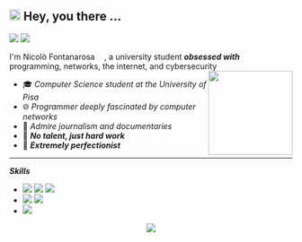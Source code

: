 ## <img src="https://user-images.githubusercontent.com/74038190/229223156-0cbdaba9-3128-4d8e-8719-b6b4cf741b67.gif" width="20"> Hey, you there ...

<img src="https://img.shields.io/github/followers/Nicofontanarosa?style=social" /> <img src="https://api.visitorbadge.io/api/visitors?path=https%3A%2F%2Fgithub.com%2FNicofontanarosa%2FNicofontanarosa&label=V%20i%20e%20w%20e%20r%20s&labelColor=%23ffffff&countColor=%23faba42&style=flat&labelStyle=none" />

I'm Nicolò Fontanarosa <img src="https://github.com/user-attachments/assets/b8c2ecb9-4c88-43c1-89b9-afa68d63f261" width="13"/>, a university student ***obsessed with*** programming, networks, the internet, and cybersecurity
<img src="https://github.com/Anmol-Baranwal/Cool-GIFs-For-GitHub/assets/74038190/7b282ec6-fcc3-4600-90a7-2c3140549f58" width="150" align="right">
- 🎓 *Computer Science student at the University of Pisa* 
- 🌐 *Programmer deeply fascinated by computer networks* 
- 📰 *Admire journalism and documentaries* 
- 🔧 ***No talent, just hard work***
- 🎯 ***Extremely perfectionist***

---
<!-- <img src="https://user-images.githubusercontent.com/74038190/212284100-561aa473-3905-4a80-b561-0d28506553ee.gif" width="1000"> -->

***Skills*** <img src="https://user-images.githubusercontent.com/74038190/212284087-bbe7e430-757e-4901-90bf-4cd2ce3e1852.gif" width="12">

- <img src="https://img.shields.io/badge/-Python-green?color=%233776AB&style=flat&logo=python&logoColor=white" />
  <img src="https://img.shields.io/badge/-PHP-green?color=%23777BB4&style=flat&logo=php&logoColor=white" />
  <img src="https://img.shields.io/badge/-Lua-green?color=%232C2D72&style=flat&logo=lua&logoColor=white" />



- <img src="https://img.shields.io/badge/-Linux-green?color=%23FCC624&style=flat&logo=linux&logoColor=white" />
  <img src="https://img.shields.io/badge/-Windows-green?color=%2380B3FF&style=flat&logo=gitforwindows&logoColor=white" />

- <img src="https://img.shields.io/badge/-Wireshark-green?color=%231679A7&style=flat&logo=wireshark&logoColor=white" />

<p align="center">
  <img src="https://github-readme-stats.vercel.app/api?username=Nicofontanarosa&show_icons=true&theme=gruvbox" />
</p>

